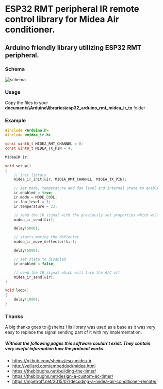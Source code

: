 # ESP32 RMT peripheral IR remote control library for Midea Air conditioner.

## Arduino friendly library utilizing ESP32 RMT peripheral.

### Schema

![schema](https://github.com/morcibacsi/esp32_rmt_midea_ir_tx/raw/master/schema/esp32_ir.jpg)

### Usage

Copy the files to your **documents\Arduino\libraries\esp32_arduino_rmt_midea_ir_tx** folder

### Example

```C
#include <Arduino.h>
#include <midea_ir.h>

const uint8_t MIDEA_RMT_CHANNEL = 0;
const uint8_t MIDEA_TX_PIN = 4;

MideaIR ir;

void setup()
{
    // init library
    midea_ir_init(&ir, MIDEA_RMT_CHANNEL, MIDEA_TX_PIN);

    // set mode, temperature and fan level and internal state to enabled
    ir.enabled = true;
    ir.mode = MODE_COOL;
    ir.fan_level = 3;
    ir.temperature = 23;

    // send the IR signal with the previously set properties which will switch the A/C on
    midea_ir_send(&ir);

    delay(5000);

    // starts moving the deflector
    midea_ir_move_deflector(&ir);

    delay(5000);

    // set state to disabled
    ir.enabled = false;

    // send the IR signal which will turn the A/C off
    midea_ir_send(&ir);
}

void loop()
{
    delay(1000);
}
```

### Thanks

A big thanks goes to @sheinz His library was used as a base as it was very easy to replace the signal sending part of it with my implementation.

##### Without the following pages this software couldn't exist. They contain very useful information how the protocol works.


* https://github.com/sheinz/esp-midea-ir
* http://veillard.com/embedded/midea.html
* https://thebloughs.net/building-the-timer/
* https://thebloughs.net/design-a-custom-ac-timer/
* https://mpetroff.net/2015/07/decoding-a-midea-air-conditioner-remote/
